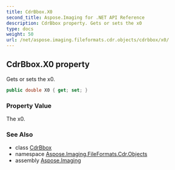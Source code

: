 ```yaml
---
title: CdrBbox.X0
second_title: Aspose.Imaging for .NET API Reference
description: CdrBbox property. Gets or sets the x0
type: docs
weight: 50
url: /net/aspose.imaging.fileformats.cdr.objects/cdrbbox/x0/
---
```

## CdrBbox.X0 property

Gets or sets the x0.

```csharp
public double X0 { get; set; }
```

### Property Value

The x0.

### See Also

* class [CdrBbox](../)
* namespace [Aspose.Imaging.FileFormats.Cdr.Objects](../../cdrbbox/)
* assembly [Aspose.Imaging](../../../)


